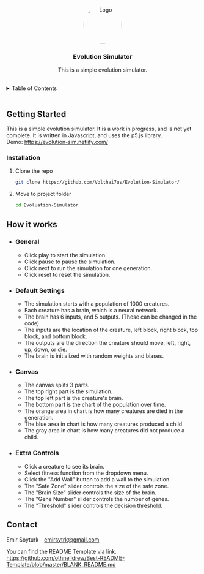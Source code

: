 <div align="center">
<style>
    img {
  border-radius: 50%;
}
    </style>
  <a href="https://github.com/Volthai7us/Evolution-Simulator/">
    <img className="" src="https://avatars.githubusercontent.com/u/72819472?v=4" alt="Logo" width="100" height="100">
  </a>

<h3 align="center">Evolution Simulator</h3>

  <p align="center">
    This is a simple evolution simulator.
    <br /> <br />
  </p>
</div>

<details>
  <summary>Table of Contents</summary>
  <ol>
    <li>
      <a href="#getting-started">Getting Started</a>
      <ul>
        <li><a href="#prerequisites">Prerequisites</a></li>
        <li><a href="#installation">Installation</a></li>
      </ul>
    </li>
    <li><a href="#usage">How to Use</a></li>
    <ul>
        <li><a href="#general">General</a></li>
        <li><a href="#canvas">Canvas</a></li>
        <li><a href="#extra-controls">Extra Controls</a></li>
    </ul>
    <li><a href="#contact">Contact</a></li>
  </ol>
</details>
<br />

## Getting Started

This is a simple evolution simulator. It is a work in progress, and is not yet complete. It is written in Javascript, and uses the p5.js library.<br/>
Demo: https://evolution-sim.netlify.com/

### Installation

1. Clone the repo
   ```sh
   git clone https://github.com/Volthai7us/Evolution-Simulator/
   ```
2. Move to project folder
   ```sh
   cd Evoluation-Simulator
   ```

## How it works

- ### General
  - Click play to start the simulation.
  - Click pause to pause the simulation.
  - Click next to run the simulation for one generation.
  - Click reset to reset the simulation.
- ### Default Settings
  - The simulation starts with a population of 1000 creatures.
  - Each creature has a brain, which is a neural network.
  - The brain has 6 inputs, and 5 outputs. (These can be changed in the code)
  - The inputs are the location of the creature, left block, right block, top block, and bottom block.
  - The outputs are the direction the creature should move, left, right, up, down, or die.
  - The brain is initialized with random weights and biases.
- ### Canvas
  - The canvas splits 3 parts.
  - The top right part is the simulation.
  - The top left part is the creature's brain.
  - The bottom part is the chart of the population over time.
  - The orange area in chart is how many creatures are died in the generation.
  - The blue area in chart is how many creatures produced a child.
  - The gray area in chart is how many creatures did not produce a child.
- ### Extra Controls
  - Click a creature to see its brain.
  - Select fitness function from the dropdown menu.
  - Click the "Add Wall" button to add a wall to the simulation.
  - The "Safe Zone" slider controls the size of the safe zone.
  - The "Brain Size" slider controls the size of the brain.
  - The "Gene Number" slider controls the number of genes.
  - The "Threshold" slider controls the decision threshold.

<!-- CONTACT -->

## Contact

Emir Soyturk - emirsytrk@gmail.com

You can find the README Template via link.
https://github.com/othneildrew/Best-README-Template/blob/master/BLANK_README.md
